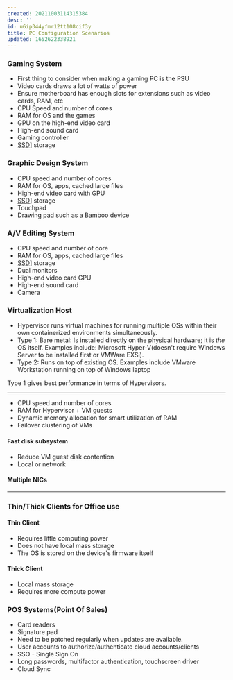 ```yaml
---
created: 20211003114315384
desc: ''
id: u6ip344yfmr12tt108cif3y
title: PC Configuration Scenarios
updated: 1652622338921
---
```

   
### Gaming System   
   
   
- First thing to consider when making a gaming PC is the PSU   
- Video cards draws a lot of watts of power   
- Ensure motherboard has enough slots for extensions such as video cards, RAM, etc   
- CPU Speed and number of cores   
- RAM for OS and the games   
- GPU on the high-end video card   
- High-end sound card   
- Gaming controller   
- [SSD](../devlog/ssd.md)] storage   
   
### Graphic Design System   
   
   
- CPU speed and number of cores   
- RAM for OS, apps, cached large files   
- High-end video card with GPU   
- [SSD](../devlog/ssd.md)] storage   
- Touchpad   
- Drawing pad such as a Bamboo device   
   
### A/V Editing System   
   
   
- CPU speed and number of core   
- RAM for OS, apps, cached large files   
- [SSD](../devlog/ssd.md)] storage   
- Dual monitors   
- High-end video card GPU   
- High-end sound card   
- Camera   
   
### Virtualization Host   
   
   
- Hypervisor runs virtual machines for running multiple OSs within their own containerized environments simultaneously.   
- Type 1: Bare metal: Is installed directly on the physical hardware; it is _the_ OS itself. Examples include: Microsoft Hyper-V(doesn't require Windows Server to be installed first or VMWare EXSi).   
- Type 2: Runs on top of existing OS. Examples include VMware Workstation running on top of Windows laptop   
   
Type 1 gives best performance in terms of Hypervisors.   
   
   
---   
   
   
- CPU speed and number of cores   
- RAM for Hypervisor + VM guests   
- Dynamic memory allocation for smart utilization of RAM   
- Failover clustering of VMs   
   
#### Fast disk subsystem   
   
   
- Reduce VM guest disk contention   
- Local or network   
   
#### Multiple NICs   
   
   
---   
   
### Thin/Thick Clients for Office use   
   
#### Thin Client   
   
   
- Requires little computing power   
- Does not have local mass storage   
- The OS is stored on the device's firmware itself   
   
#### Thick Client   
   
   
- Local mass storage   
- Requires more compute power   
   
### POS Systems(Point Of Sales)   
   
   
- Card readers   
- Signature pad   
- Need to be patched regularly when updates are available.   
- User accounts to authorize/authenticate cloud accounts/clients   
- SSO - Single Sign On   
- Long passwords, multifactor authentication, touchscreen driver   
- Cloud Sync